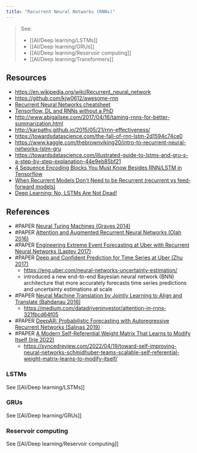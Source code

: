 ```yaml
---
title: "Recurrent Neural Networks (RNNs)"
---
```


> See:
> - [[AI/Deep learning/LSTMs]]
> - [[AI/Deep learning/GRUs]]
> - [[AI/Deep learning/Reservoir computing]] 
> - [[AI/Deep learning/Transformers]]

## Resources
- https://en.wikipedia.org/wiki/Recurrent_neural_network
- https://github.com/kjw0612/awesome-rnn
- [Recurrent Neural Networks cheatsheet](https://stanford.edu/~shervine/teaching/cs-230/cheatsheet-recurrent-neural-networks)
- [Tensorflow, DL and RNNs without a PhD](https://docs.google.com/presentation/d/e/2PACX-1vRouwj_3cYsmLrNNI3Uq5gv5-hYp_QFdeoan2GlxKgIZRSejozruAbVV0IMXBoPsINB7Jw92vJo2EAM/pub?slide=id.p)
- http://www.abigailsee.com/2017/04/16/taming-rnns-for-better-summarization.html
- http://karpathy.github.io/2015/05/21/rnn-effectiveness/
- https://towardsdatascience.com/the-fall-of-rnn-lstm-2d1594c74ce0
- https://www.kaggle.com/thebrownviking20/intro-to-recurrent-neural-networks-lstm-gru
- https://towardsdatascience.com/illustrated-guide-to-lstms-and-gru-s-a-step-by-step-explanation-44e9eb85bf21
- [4 Sequence Encoding Blocks You Must Know Besides RNN/LSTM in Tensorflow](https://hanxiao.github.io/2018/06/24/4-Encoding-Blocks-You-Need-to-Know-Besides-LSTM-RNN-in-Tensorflow/)
- [When Recurrent Models Don't Need to be Recurrent (recurrent vs feed-forward models)](http://www.offconvex.org/2018/07/27/approximating-recurrent/)
- [Deep Learning: No, LSTMs Are Not Dead!](https://towardsdatascience.com/deep-learning-no-lstms-are-not-dead-20217553b87a)

## References
- #PAPER [Neural Turing Machines (Graves 2014)](http://arxiv.org/abs/1410.5401)
- #PAPER [Attention and Augmented Recurrent Neural Networks (Olah 2016)](http://distill.pub/2016/augmented-rnns/)
- #PAPER [Engineering Extreme Event Forecasting at Uber with Recurrent Neural Networks (Laptev 2017)](https://eng.uber.com/neural-networks/)
- #PAPER [Deep and Confident Prediction for Time Series at Uber (Zhu 2017)](https://arxiv.org/abs/1709.01907)
	- https://eng.uber.com/neural-networks-uncertainty-estimation/ 
	- introduced a new end-to-end Bayesian neural network (BNN) architecture that more accurately forecasts time series predictions and uncertainty estimations at scale
- #PAPER [Neural Machine Translation by Jointly Learning to Align and Translate (Bahdanau 2016)](https://arxiv.org/abs/1409.0473)
	- https://medium.com/datadriveninvestor/attention-in-rnns-321fbcd64f05
- #PAPER [DeepAR: Probabilistic Forecasting with Autoregressive Recurrent Networks (Salinas 2019)](https://arxiv.org/abs/1704.04110)            
- #PAPER [A Modern Self-Referential Weight Matrix That Learns to Modify Itself (Irie 2022)](https://arxiv.org/pdf/2202.05780)
	- https://syncedreview.com/2022/04/19/toward-self-improving-neural-networks-schmidhuber-teams-scalable-self-referential-weight-matrix-learns-to-modify-itself/

### LSTMs
See [[AI/Deep learning/LSTMs]]

### GRUs
See [[AI/Deep learning/GRUs]]

### Reservoir computing
See [[AI/Deep learning/Reservoir computing]]






